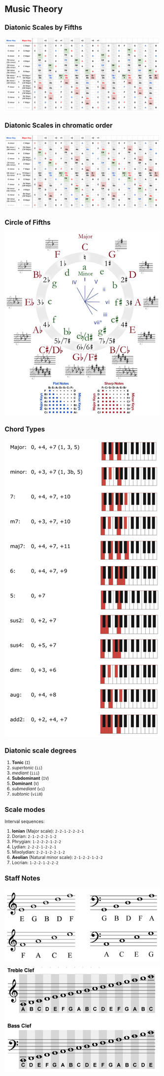 # Music Theory

## Diatonic Scales by Fifths
[![](./assets/music/piano-scales-by-fifths.png)](./assets/music/piano-scales-by-fifths.png)

## Diatonic Scales in chromatic order
[![](./assets/music/piano-scales-chromatic.png)](./assets/music/piano-scales-chromatic.png)

## Circle of Fifths
[![](./assets/music/circle-of-fifths.png)](./assets/music/circle-of-fifths.png)

## Chord Types
[![](./assets/music/chord-types.png)](./assets/music/chord-types.png)

## Diatonic scale degrees

1. **Tonic** (`I`)
2. *supertonic* (`ii`)
3. *mediant* (`iii`)
4. **Subdominant** (`IV`)
5. **Dominant** (`V`)
6. *submediant* (`vi`)
7. *subtonic* (`vii0`)

## Scale modes
Interval sequences:

1. **Ionian** (Major scale): `2-2-1-2-2-2-1`
2. Dorian: `2-1-2-2-2-1-2`
3. Phrygian: `1-2-2-2-1-2-2`
4. Lydian: `2-2-2-1-2-2-1`
5. Mixolydian: `2-2-1-2-2-1-2`
6. **Aeolian** (Natural minor scale): `2-1-2-2-1-2-2`
7. Locrian: `1-2-2-1-2-2-2`

## Staff Notes
[![](./assets/music/staff-notes-1.png)](./assets/music/staff-notes-1.png)

[![](./assets/music/staff-notes-2.png)](./assets/music/staff-notes-2.png)
